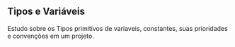 ## Tipos e Variáveis
Estudo sobre os Tipos primitivos de variaveis, constantes, suas prioridades e convenções em um projeto.